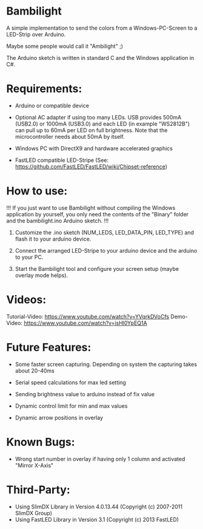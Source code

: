 # Bambilight

A simple implementation to send the colors from a Windows-PC-Screen to a LED-Strip over Arduino.

Maybe some people would call it "Ambilight" ;)

The Arduino sketch is written in standard C and the Windows application in C#.

Requirements:
=============

- Arduino or compatible device

- Optional AC adapter if using too many LEDs. USB provides 500mA (USB2.0) or 1000mA (USB3.0) and each LED (in example "WS2812B") can pull up to 60mA per LED on full brightness. Note that the microcontroller needs about 50mA by itself.

- Windows PC with DirectX9 and hardware accelerated graphics

- FastLED compatible LED-Stripe (See: https://github.com/FastLED/FastLED/wiki/Chipset-reference)

How to use:
===========

!!! If you just want to use Bambilight without compiling the Windows application by yourself,
you only need the contents of the "Binary" folder and the bambilight.ino Arduino sketch. !!!

1. Customize the .ino sketch (NUM_LEDS, LED_DATA_PIN, LED_TYPE) and flash it to your arduino device.

2. Connect the arranged LED-Stripe to your arduino device and the arduino to your PC.

3. Start the Bambilight tool and configure your screen setup (maybe overlay mode helps).

Videos:
=======

Tutorial-Video: https://www.youtube.com/watch?v=YVqrkDVoCfs
Demo-Video: https://www.youtube.com/watch?v=isHl0YpEQ1A

Future Features:
================

- Some faster screen capturing. Depending on system the capturing takes about 20-40ms

- Serial speed calculations for max led setting

- Sending brightness value to arduino instead of fix value

- Dynamic control limit for min and max values

- Dynamic arrow positions in overlay


Known Bugs:
===========

- Wrong start number in overlay if having only 1 column and activated "Mirror X-Axis"


Third-Party:
============

- Using SlimDX Library in Version 4.0.13.44 (Copyright (c) 2007-2011 SlimDX Group)
- Using FastLED Library in Version 3.1 (Copyright (c) 2013 FastLED)
